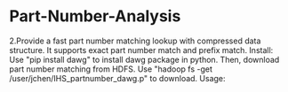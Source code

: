 # Part-Number-Analysis
2.Provide a fast part number matching lookup with compressed data structure. It supports exact part number match and prefix match.
  Install:
    Use "pip install dawg" to install dawg package in python.
    Then, download part number matching from HDFS. Use "hadoop fs -get /user/jchen/IHS_partnumber_dawg.p" to download.
  Usage:
